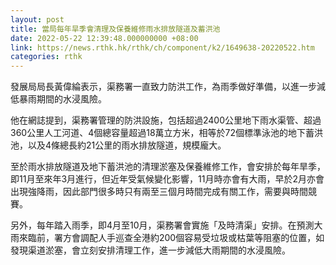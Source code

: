 ```yaml
---
layout: post
title: 當局每年旱季會清理及保養維修雨水排放隧道及蓄洪池
date: 2022-05-22 12:39:48.000000000 +08:00
link: https://news.rthk.hk/rthk/ch/component/k2/1649638-20220522.htm
categories: rthk
---
```


發展局局長黃偉綸表示，渠務署一直致力防洪工作，為雨季做好準備，以進一步減低暴雨期間的水浸風險。

他在網誌提到，渠務署管理的防洪設施，包括超過2400公里地下雨水渠管、超過360公里人工河道、4個總容量超過18萬立方米，相等於72個標準泳池的地下蓄洪池，以及4條總長約21公里的雨水排放隧道，規模龐大。

至於雨水排放隧道及地下蓄洪池的清理淤塞及保養維修工作，會安排於每年旱季，即11月至來年3月進行，但近年受氣候變化影響，11月時亦會有大雨，早於2月亦會出現強降雨，因此部門很多時只有兩至三個月時間完成有關工作，需要與時間競賽。

另外，每年踏入雨季，即4月至10月，渠務署會實施「及時清渠」安排。在預測大雨來臨前，署方會調配人手巡查全港約200個容易受垃圾或枯葉等阻塞的位置，如發現渠道淤塞，會立刻安排清理工作，進一步減低大雨期間的水浸風險。
